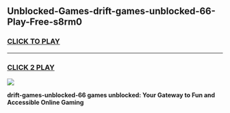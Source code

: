 
## Unblocked-Games-drift-games-unblocked-66-Play-Free-s8rm0
<h3>
<a href="https://premium76.site?title=drift-games-unblocked-66&ref=10A">CLICK TO PLAY</a></h3>
<hr>

<h3>
<a href="https://premium76.site?title=drift-games-unblocked-66&ref=10A">CLICK 2 PLAY</a>
  
</h3>

<a href="https://premium76.site?title=drift-games-unblocked-66&ref=10A"><img src="https://clearcache.store/games.png"></a>


**drift-games-unblocked-66 games unblocked: Your Gateway to Fun and Accessible Online Gaming**
